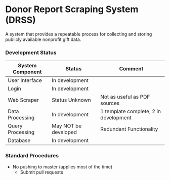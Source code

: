 # Donor Report Scraping System (DRSS)

A system that provides a repeatable process for collecting and storing publicly available nonprofit gift data.

### Development Status 

System Component | Status | Comment
--- | --- | ---
User Interface | In development |
Login | In development |
Web Scraper | Status Unknown | Not as useful as PDF sources
Data Processing | In development | 1 template complete, 2 in development
Query Processing | May NOT be developed | Redundant Functionality
Database | In development | 

### Standard Procedures
* No pushing to master (applies most of the time)
  - Submit pull requests





